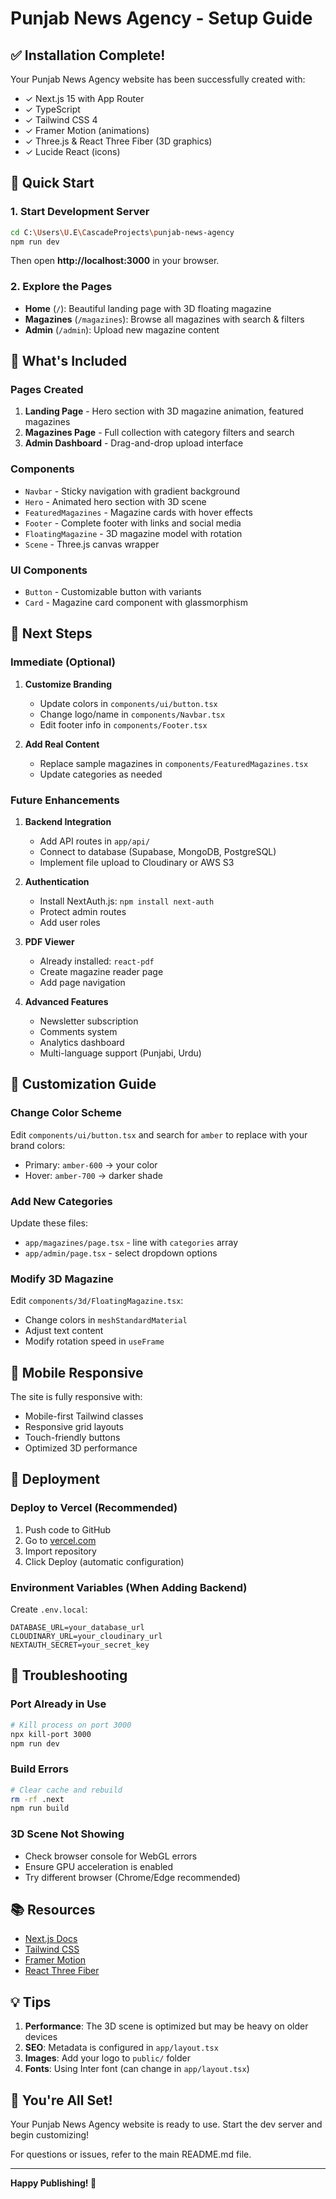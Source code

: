 # Punjab News Agency - Setup Guide

## ✅ Installation Complete!

Your Punjab News Agency website has been successfully created with:
- ✓ Next.js 15 with App Router
- ✓ TypeScript
- ✓ Tailwind CSS 4
- ✓ Framer Motion (animations)
- ✓ Three.js & React Three Fiber (3D graphics)
- ✓ Lucide React (icons)

## 🚀 Quick Start

### 1. Start Development Server

```bash
cd C:\Users\U.E\CascadeProjects\punjab-news-agency
npm run dev
```

Then open **http://localhost:3000** in your browser.

### 2. Explore the Pages

- **Home** (`/`): Beautiful landing page with 3D floating magazine
- **Magazines** (`/magazines`): Browse all magazines with search & filters
- **Admin** (`/admin`): Upload new magazine content

## 🎨 What's Included

### Pages Created
1. **Landing Page** - Hero section with 3D magazine animation, featured magazines
2. **Magazines Page** - Full collection with category filters and search
3. **Admin Dashboard** - Drag-and-drop upload interface

### Components
- `Navbar` - Sticky navigation with gradient background
- `Hero` - Animated hero section with 3D scene
- `FeaturedMagazines` - Magazine cards with hover effects
- `Footer` - Complete footer with links and social media
- `FloatingMagazine` - 3D magazine model with rotation
- `Scene` - Three.js canvas wrapper

### UI Components
- `Button` - Customizable button with variants
- `Card` - Magazine card component with glassmorphism

## 🎯 Next Steps

### Immediate (Optional)
1. **Customize Branding**
   - Update colors in `components/ui/button.tsx`
   - Change logo/name in `components/Navbar.tsx`
   - Edit footer info in `components/Footer.tsx`

2. **Add Real Content**
   - Replace sample magazines in `components/FeaturedMagazines.tsx`
   - Update categories as needed

### Future Enhancements
1. **Backend Integration**
   - Add API routes in `app/api/`
   - Connect to database (Supabase, MongoDB, PostgreSQL)
   - Implement file upload to Cloudinary or AWS S3

2. **Authentication**
   - Install NextAuth.js: `npm install next-auth`
   - Protect admin routes
   - Add user roles

3. **PDF Viewer**
   - Already installed: `react-pdf`
   - Create magazine reader page
   - Add page navigation

4. **Advanced Features**
   - Newsletter subscription
   - Comments system
   - Analytics dashboard
   - Multi-language support (Punjabi, Urdu)

## 🔧 Customization Guide

### Change Color Scheme
Edit `components/ui/button.tsx` and search for `amber` to replace with your brand colors:
- Primary: `amber-600` → your color
- Hover: `amber-700` → darker shade

### Add New Categories
Update these files:
- `app/magazines/page.tsx` - line with `categories` array
- `app/admin/page.tsx` - select dropdown options

### Modify 3D Magazine
Edit `components/3d/FloatingMagazine.tsx`:
- Change colors in `meshStandardMaterial`
- Adjust text content
- Modify rotation speed in `useFrame`

## 📱 Mobile Responsive

The site is fully responsive with:
- Mobile-first Tailwind classes
- Responsive grid layouts
- Touch-friendly buttons
- Optimized 3D performance

## 🚀 Deployment

### Deploy to Vercel (Recommended)
1. Push code to GitHub
2. Go to [vercel.com](https://vercel.com)
3. Import repository
4. Click Deploy (automatic configuration)

### Environment Variables (When Adding Backend)
Create `.env.local`:
```env
DATABASE_URL=your_database_url
CLOUDINARY_URL=your_cloudinary_url
NEXTAUTH_SECRET=your_secret_key
```

## 🐛 Troubleshooting

### Port Already in Use
```bash
# Kill process on port 3000
npx kill-port 3000
npm run dev
```

### Build Errors
```bash
# Clear cache and rebuild
rm -rf .next
npm run build
```

### 3D Scene Not Showing
- Check browser console for WebGL errors
- Ensure GPU acceleration is enabled
- Try different browser (Chrome/Edge recommended)

## 📚 Resources

- [Next.js Docs](https://nextjs.org/docs)
- [Tailwind CSS](https://tailwindcss.com/docs)
- [Framer Motion](https://www.framer.com/motion/)
- [React Three Fiber](https://docs.pmnd.rs/react-three-fiber)

## 💡 Tips

1. **Performance**: The 3D scene is optimized but may be heavy on older devices
2. **SEO**: Metadata is configured in `app/layout.tsx`
3. **Images**: Add your logo to `public/` folder
4. **Fonts**: Using Inter font (can change in `app/layout.tsx`)

## 🎉 You're All Set!

Your Punjab News Agency website is ready to use. Start the dev server and begin customizing!

For questions or issues, refer to the main README.md file.

---

**Happy Publishing! 📰**
